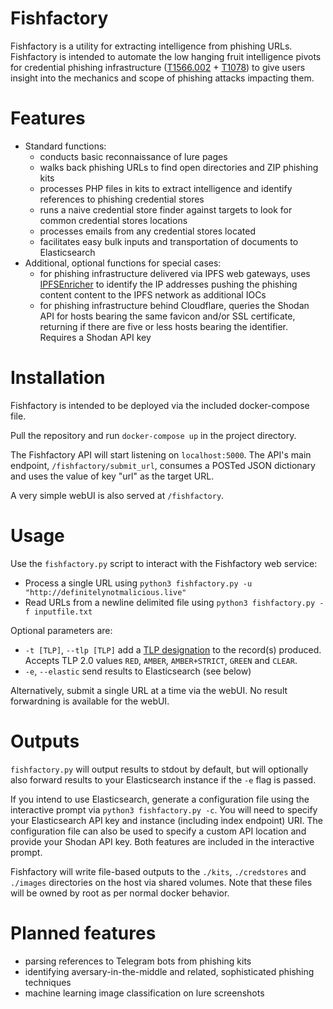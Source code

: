 # Fishfactory

Fishfactory is a utility for extracting intelligence from phishing URLs. Fishfactory is intended to automate the low hanging fruit intelligence pivots for credential phishing infrastructure ([T1566.002](https://attack.mitre.org/techniques/T1566/002/) + [T1078](https://attack.mitre.org/techniques/T1078/)) to give users insight into the mechanics and scope of phishing attacks impacting them.  

# Features

- Standard functions:
	- conducts basic reconnaissance of lure pages
	- walks back phishing URLs to find open directories and ZIP phishing kits
	- processes PHP files in kits to extract intelligence and identify references to phishing credential stores
	- runs a naive credential store finder against targets to look for common credential stores locations
	- processes emails from any credential stores located
	- facilitates easy bulk inputs and transportation of documents to Elasticsearch
- Additional, optional functions for special cases:
	- for phishing infrastructure delivered via IPFS web gateways, uses [IPFSEnricher](https://github.com/oj-sec/IPFSEnricher) to identify the IP addresses pushing the phishing content content to the IPFS network as additional IOCs
	- for phishing infrastructure behind Cloudflare, queries the Shodan API for hosts bearing the same favicon and/or SSL certificate, returning if there are five or less hosts bearing the identifier. Requires a Shodan API key 

# Installation

Fishfactory is intended to be deployed via the included docker-compose file. 

Pull the repository and run ```docker-compose up``` in the project directory. 

The Fishfactory API will start listening on `localhost:5000`. The API's main endpoint,  `/fishfactory/submit_url`,  consumes a POSTed JSON dictionary and uses the value of key "url" as the target URL.

A very simple webUI is also served at `/fishfactory`.

# Usage

Use the ```fishfactory.py``` script to interact with the Fishfactory web service:

- Process a single URL using `python3 fishfactory.py -u "http://definitelynotmalicious.live"`
- Read URLs from a newline delimited file using `python3 fishfactory.py -f inputfile.txt`

Optional parameters are:

- `-t [TLP]`, `--tlp [TLP]` add a [TLP designation](https://www.cisa.gov/tlp) to the record(s) produced. Accepts TLP 2.0 values `RED`, `AMBER`, `AMBER+STRICT`, `GREEN` and `CLEAR`.
- `-e`, `--elastic` send results to Elasticsearch (see below)

Alternatively, submit a single URL at a time via the webUI. No result forwardning is available for the webUI. 

# Outputs

`fishfactory.py` will output results to stdout by default, but will optionally also forward results to your Elasticsearch instance if the `-e` flag is passed.

If you intend to use Elasticsearch, generate a configuration file using the interactive prompt via `python3 fishfactory.py -c`. You will need to specify your Elasticsearch API key and instance (including index endpoint) URI. The configuration file can also be used to specify a custom API location and provide your Shodan API key. Both features are included in the interactive prompt.

Fishfactory will write file-based outputs to the `./kits`, `./credstores` and `./images` directories on the host via shared volumes. Note that these files will be owned by root as per normal docker behavior.  

# Planned features

- parsing references to Telegram bots from phishing kits
- identifying aversary-in-the-middle and related, sophisticated phishing techniques
- machine learning image classification on lure screenshots
